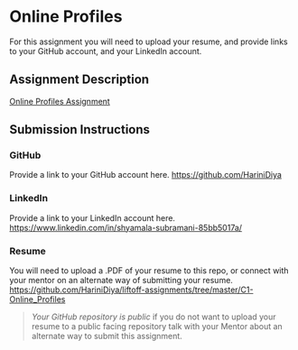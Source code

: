 # Online Profiles
For this assignment you will need to upload your resume, and provide links to your GitHub account, and your LinkedIn account.

## Assignment Description
[Online Profiles Assignment](https://education.launchcode.org/liftoff/assignments/online-profiles/)

## Submission Instructions
 
### GitHub
Provide a link to your GitHub account here.
https://github.com/HariniDiya
 
### LinkedIn
Provide a link to your LinkedIn account here.
https://www.linkedin.com/in/shyamala-subramani-85bb5017a/

### Resume
You will need to upload a .PDF of your resume to this repo, or connect with your mentor on an alternate way of submitting your resume.
https://github.com/HariniDiya/liftoff-assignments/tree/master/C1-Online_Profiles


> *Your GitHub repository is public* if you do not want to upload your resume to a public facing repository talk with your Mentor about an alternate way to submit this assignment.
